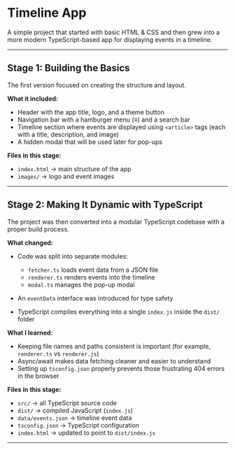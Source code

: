 # **Timeline App**

A simple project that started with basic HTML & CSS and then grew into a more modern TypeScript-based app for displaying events in a timeline.

---

## **Stage 1: Building the Basics**

The first version focused on creating the structure and layout.

**What it included:**

* Header with the app title, logo, and a theme button
* Navigation bar with a hamburger menu (≡) and a search bar
* Timeline section where events are displayed using `<article>` tags (each with a title, description, and image)
* A hidden modal that will be used later for pop-ups

**Files in this stage:**

* `index.html` → main structure of the app
* `images/` → logo and event images

---

## **Stage 2: Making It Dynamic with TypeScript**

The project was then converted into a modular TypeScript codebase with a proper build process.

**What changed:**

* Code was split into separate modules:

  * `fetcher.ts` loads event data from a JSON file
  * `renderer.ts` renders events into the timeline
  * `modal.ts` manages the pop-up modal
* An `eventData` interface was introduced for type safety
* TypeScript compiles everything into a single `index.js` inside the `dist/` folder

**What I learned:**

* Keeping file names and paths consistent is important (for example, `renderer.ts` vs `renderer.js`)
* Async/await makes data fetching cleaner and easier to understand
* Setting up `tsconfig.json` properly prevents those frustrating 404 errors in the browser

**Files in this stage:**

* `src/` → all TypeScript source code
* `dist/` → compiled JavaScript (`index.js`)
* `data/events.json` → timeline event data
* `tsconfig.json` → TypeScript configuration
* `index.html` → updated to point to `dist/index.js`

---
